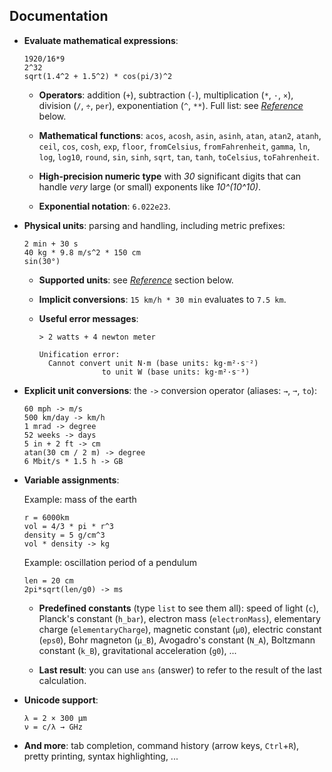 Documentation
-------------

  - **Evaluate mathematical expressions**:

    ```
    1920/16*9
    2^32
    sqrt(1.4^2 + 1.5^2) * cos(pi/3)^2
    ```

    * **Operators**: addition (`+`), subtraction (`-`),
      multiplication (`*`, `·`, `×`), division (`/`, `÷`, `per`),
      exponentiation (`^`, `**`). Full list: see [*Reference*](#reference) below.

    * **Mathematical functions**: `acos`, `acosh`, `asin`, `asinh`, `atan`, `atan2`,
      `atanh`, `ceil`, `cos`, `cosh`, `exp`, `floor`, `fromCelsius`,
      `fromFahrenheit`, `gamma`, `ln`, `log`, `log10`, `round`, `sin`, `sinh`,
      `sqrt`, `tan`, `tanh`, `toCelsius`, `toFahrenheit`.

    * **High-precision numeric type** with *30* significant digits that can handle
      *very* large (or small) exponents like *10^(10^10)*.

    * **Exponential notation**: `6.022e23`.

  - **Physical units**: parsing and handling, including metric prefixes:

    ```
    2 min + 30 s
    40 kg * 9.8 m/s^2 * 150 cm
    sin(30°)
    ```

      * **Supported units**: see [*Reference*](#reference) section below.

      * **Implicit conversions**: `15 km/h * 30 min` evaluates to `7.5 km`.

      * **Useful error messages**:

        ```
        > 2 watts + 4 newton meter

        Unification error:
          Cannot convert unit N·m (base units: kg·m²·s⁻²)
                      to unit W (base units: kg·m²·s⁻³)
        ```

  - **Explicit unit conversions**: the `->` conversion operator (aliases: `→`, `➞`, `to`):

    ```
    60 mph -> m/s
    500 km/day -> km/h
    1 mrad -> degree
    52 weeks -> days
    5 in + 2 ft -> cm
    atan(30 cm / 2 m) -> degree
    6 Mbit/s * 1.5 h -> GB
    ```

  - **Variable assignments**:

    Example: mass of the earth
    ```
    r = 6000km
    vol = 4/3 * pi * r^3
    density = 5 g/cm^3
    vol * density -> kg
    ```

    Example: oscillation period of a pendulum
    ```
    len = 20 cm
    2pi*sqrt(len/g0) -> ms
    ```

      * **Predefined constants** (type `list` to see them all): speed of light (`c`),
        Planck's constant (`h_bar`), electron mass (`electronMass`), elementary charge
        (`elementaryCharge`), magnetic constant (`µ0`), electric constant (`eps0`),
        Bohr magneton (`µ_B`), Avogadro's constant (`N_A`), Boltzmann constant
        (`k_B`), gravitational acceleration (`g0`), ...

      * **Last result**: you can use `ans` (answer) to refer to the result of the
        last calculation.

  - **Unicode support**:

    ```
    λ = 2 × 300 µm
    ν = c/λ → GHz
    ```

  - **And more**: tab completion, command history (arrow keys, `Ctrl`+`R`), pretty printing, syntax
    highlighting, ...
